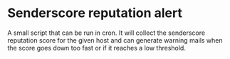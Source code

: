 Senderscore reputation alert
============================

A small script that can be run in cron. It will collect the
senderscore reputation score for the given host and can generate
warning mails when the score goes down too fast or if it reaches a low
threshold.

